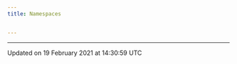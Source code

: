 ```yaml
---
title: Namespaces


---
```









-------------------------------

Updated on 19 February 2021 at 14:30:59 UTC
